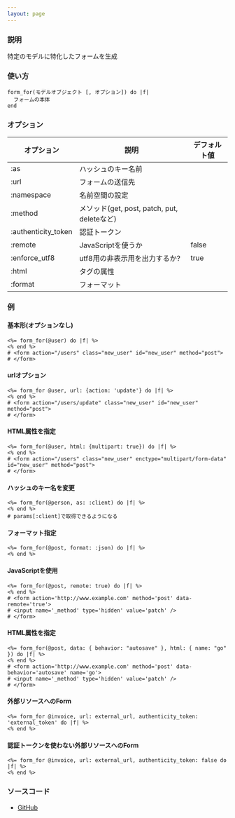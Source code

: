 ```yaml
---
layout: page
---
```

### 説明
特定のモデルに特化したフォームを生成

### 使い方
    form_for(モデルオブジェクト [, オプション]) do |f|
      フォームの本体
    end

### オプション

オプション               | 説明                                  | デフォルト値
--------------------|---------------------------------------|-------
:as                 | ハッシュのキー名前                           |
:url                | フォームの送信先                           |
:namespace          | 名前空間の設定                         |
:method             | メソッド(get, post, patch, put, deleteなど) |
:authenticity_token | 認証トークン                              |
:remote             | JavaScriptを使うか                       | false
:enforce_utf8       | utf8用の非表示用を出力するか?              | true
:html               | タグの属性                               |
:format             | フォーマット |

### 例
#### 基本形(オプションなし)
    <%= form_for(@user) do |f| %>
    <% end %>
    # <form action="/users" class="new_user" id="new_user" method="post">
    # </form>

#### urlオプション
    <%= form_for @user, url: {action: 'update'} do |f| %>
    <% end %>
    # <form action="/users/update" class="new_user" id="new_user" method="post">
    # </form>

#### HTML属性を指定
    <%= form_for(@user, html: {multipart: true}) do |f| %>
    <% end %>
    # <form action="/users" class="new_user" enctype="multipart/form-data" id="new_user" method="post">
    # </form>

#### ハッシュのキー名を変更
    <%= form_for(@person, as: :client) do |f| %>
    <% end %>
    # params[:client]で取得できるようになる

#### フォーマット指定
    <%= form_for(@post, format: :json) do |f| %>
    <% end %>

#### JavaScriptを使用
    <%= form_for(@post, remote: true) do |f| %>
    <% end %>
    # <form action='http://www.example.com' method='post' data-remote='true'>
    # <input name='_method' type='hidden' value='patch' />
    # </form>

#### HTML属性を指定
    <%= form_for(@post, data: { behavior: "autosave" }, html: { name: "go" }) do |f| %>
    <% end %>
    # <form action='http://www.example.com' method='post' data-behavior='autosave' name='go'>
    # <input name='_method' type='hidden' value='patch' />
    # </form>

#### 外部リソースへのForm
    <%= form_for @invoice, url: external_url, authenticity_token: 'external_token' do |f| %>
    <% end %>

#### 認証トークンを使わない外部リソースへのForm
    <%= form_for @invoice, url: external_url, authenticity_token: false do |f| %>
    <% end %>

### ソースコード
* [GitHub](https://github.com/rails/rails/blob/f33d52c95217212cbacc8d5e44b5a8e3cdc6f5b3/actionview/lib/action_view/helpers/form_helper.rb#L430)